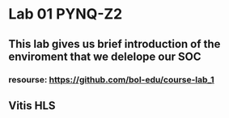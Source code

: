 # Lab 01 PYNQ-Z2
This lab gives us brief introduction of the enviroment that we delelope our SOC
---
### resourse: https://github.com/bol-edu/course-lab_1
## Vitis HLS
